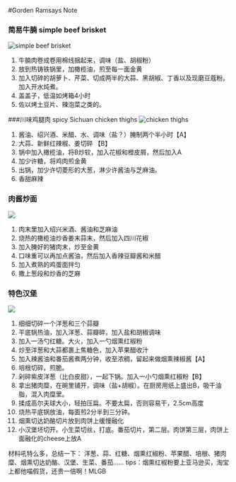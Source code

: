 #Gorden Ramsays Note

### 简易牛腩 simple beef brisket

![simple beef brisket](http://img3.douban.com/view/photo/photo/public/p2311240210.jpg)


1. 牛腩肉卷成卷用棉线捆起来，调味（盐、胡椒粉）
2. 放到热铸铁锅里，加橄榄油，煎至每一面金黄
3.  加入切碎的胡萝卜、芹菜、切成两半的大蒜、黑胡椒、丁香以及现磨豆蔻粉。加入开水炖煮。
4.  盖盖子，低温如烤箱4小时
5.  佐以烤土豆片、辣泡菜之类的。

###川味鸡腿肉 spicy Sichuan chicken thighs
![chicken thighs](http://img3.doubanio.com/view/photo/photo/public/p2311247468.jpg)



1. 酱油、绍兴酒、米醋、水、调味（盐？）腌制两个半小时【A】
2. 大蒜、新鲜红辣椒、姜切碎 【B】
3. 锅中加入橄榄油，将B炒软，加入花椒和橙皮屑，然后加入A
4. 加少许糖，将鸡肉煎金黄
5. 出锅，加少许切菱形的大葱，淋少许酱油与芝麻油。
6. 香甜麻辣

### 肉酱炒面
![](http://img3.doubanio.com/view/photo/photo/public/p2311375916.jpg)

1. 肉末里加入绍兴米酒、酱油和芝麻油
2. 烧热的橄榄油炒香姜末蒜末，然后加入四川花椒
3. 加入腌好的猪肉末，炒至金黄
4. 口味重可以再加点酱油，然后加入香辣豆瓣酱和米醋
5. 加入煮熟的鸡蛋面拌匀
6. 撒上葱段和炒香的芝麻

### 特色汉堡
![](http://img3.doubanio.com/view/photo/photo/public/p2311392079.jpg)

1. 细细切碎一个洋葱和三个蒜瓣
2. 平底锅热油，加入洋葱、蒜瓣碎，加入盐和胡椒调味
3. 加入一汤勺红糖。大火，加入一勺烟熏红椒粉
4. 炒至洋葱和大蒜都裹上焦糖色，加入苹果醋收汁
5. 加入辣酱油和番茄酱煮两分钟，收至浓稠，留起来做烟熏辣椒酱【A】
6. 培根切碎，煎脆。
7. 剁碎紫皮洋葱（比白皮甜），一起下锅。加入一小勺烟熏红椒粉【B】
8. 拿出猪肉糜，在碗里铺开，调味（盐+胡椒）。在厨房用纸上盛出B，吸干油脂，混入肉糜里。
9. 揉成高尔夫球大小，轻拍压扁。不要太扁，否则容易干，2.5cm高度
10. 烧热平底锅放油，每面煎2分半到三分钟。
11. 烟熏切达奶酪切片放到肉饼上缓慢融化
12. 小汉堡坯切开。小生菜切丝，打底。番茄切片，第二层。肉饼第三层，肉饼上面融化的cheese上放A

材料吼特么多，总结一下：
洋葱、蒜、红糖、烟熏红椒粉、苹果醋、培根、猪肉糜、烟熏切达奶酪、汉堡、生菜、番茄……
tips：烟熏红椒粉要上亚马逊买，淘宝上都他喵假货，还贵一倍啊！MLGB
